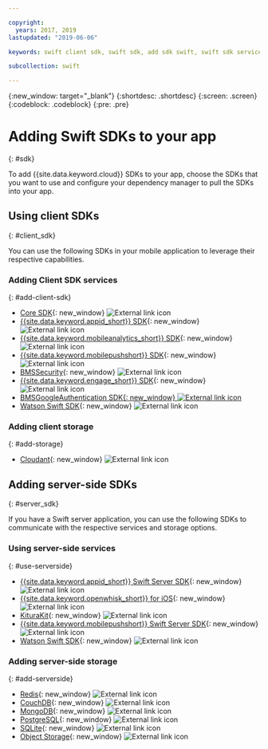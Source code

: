 ```yaml
---

copyright:
  years: 2017, 2019
lastupdated: "2019-06-06"

keywords: swift client sdk, swift sdk, add sdk swift, swift sdk service, server sdk swift, swift bms, clientsdk swift, client storage swifts

subcollection: swift

---
```


{:new_window: target="_blank"}
{:shortdesc: .shortdesc}
{:screen: .screen}
{:codeblock: .codeblock}
{:pre: .pre}

# Adding Swift SDKs to your app
{: #sdk}

To add {{site.data.keyword.cloud}} SDKs to your app, choose the SDKs that you want to use and configure your dependency manager to pull the SDKs into your app.

## Using client SDKs
{: #client_sdk}

You can use the following SDKs in your mobile application to leverage their respective capabilities.

### Adding Client SDK services
{: #add-client-sdk}

- [Core SDK](https://github.com/ibm-bluemix-mobile-services/bms-clientsdk-swift-core){: new_window} ![External link icon](../icons/launch-glyph.svg "External link icon")
- [{{site.data.keyword.appid_short}} SDK](https://github.com/ibm-cloud-security/appid-clientsdk-swift){: new_window} ![External link icon](../icons/launch-glyph.svg "External link icon")
- [{{site.data.keyword.mobileanalytics_short}} SDK](https://github.com/ibm-bluemix-mobile-services/bms-clientsdk-swift-analytics){: new_window} ![External link icon](../icons/launch-glyph.svg "External link icon")
- [{{site.data.keyword.mobilepushshort}} SDK](https://github.com/ibm-bluemix-mobile-services/bms-clientsdk-swift-push){: new_window} ![External link icon](../icons/launch-glyph.svg "External link icon")
- [BMSSecurity](https://github.com/ibm-bluemix-mobile-services/bms-clientsdk-swift-security){: new_window} ![External link icon](../icons/launch-glyph.svg "External link icon")
- [{{site.data.keyword.engage_short}} SDK](https://github.com/ibm-bluemix-mobile-services/bms-clientsdk-swift-applaunch){: new_window} ![External link icon](../icons/launch-glyph.svg "External link icon")
- [BMSGoogleAuthentication SDK{: new_window} ![External link icon](../icons/launch-glyph.svg "External link icon")](https://github.com/ibm-bluemix-mobile-services/bms-clientsdk-swift-security-googleauthentication)
- [Watson Swift SDK](https://github.com/watson-developer-cloud/swift-sdk){: new_window} ![External link icon](../icons/launch-glyph.svg "External link icon")

### Adding client storage
{: #add-storage}

- [Cloudant](https://github.com/cloudant/swift-cloudant){: new_window} ![External link icon](../icons/launch-glyph.svg "External link icon")

## Adding server-side SDKs
{: #server_sdk}

If you have a Swift server application, you can use the following SDKs to communicate with the respective services and storage options.

### Using server-side services
{: #use-serverside}

- [{{site.data.keyword.appid_short}} Swift Server SDK](https://github.com/ibm-cloud-security/appid-serversdk-swift){: new_window} ![External link icon](../icons/launch-glyph.svg "External link icon")
- [{{site.data.keyword.openwhisk_short}} for iOS](https://{DomainName}/openwhisk/learn/ios-sdk){: new_window} ![External link icon](../icons/launch-glyph.svg "External link icon")
- [KituraKit](https://github.com/IBM-Swift/KituraKit){: new_window} ![External link icon](../icons/launch-glyph.svg "External link icon")
- [{{site.data.keyword.mobilepushshort}} Swift Server SDK](https://github.com/ibm-bluemix-mobile-services/bms-pushnotifications-serversdk-swift){: new_window} ![External link icon](../icons/launch-glyph.svg "External link icon")
- [Watson Swift SDK](https://github.com/watson-developer-cloud/swift-sdk){: new_window} ![External link icon](../icons/launch-glyph.svg "External link icon")

### Adding server-side storage
{: #add-serverside}

- [Redis](https://github.com/IBM-Swift/Kitura-redis){: new_window} ![External link icon](../icons/launch-glyph.svg "External link icon")
- [CouchDB](https://github.com/IBM-Swift/Kitura-CouchDB){: new_window} ![External link icon](../icons/launch-glyph.svg "External link icon")
- [MongoDB](https://github.com/OpenKitten/MongoKitten){: new_window} ![External link icon](../icons/launch-glyph.svg "External link icon")
- [PostgreSQL](https://github.com/IBM-Swift/Swift-Kuery-PostgreSQL){: new_window} ![External link icon](../icons/launch-glyph.svg "External link icon")
- [SQLite](https://github.com/IBM-Swift/Swift-Kuery-SQLite){: new_window} ![External link icon](../icons/launch-glyph.svg "External link icon")
- [Object Storage](https://github.com/ibm-bluemix-mobile-services/bluemix-objectstorage-serversdk-swift){: new_window} ![External link icon](../icons/launch-glyph.svg "External link icon")
